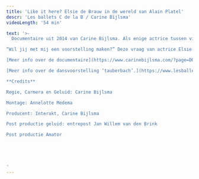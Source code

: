 ```yaml
---
title: 'Like it here? Elsie de Brauw in de wereld van Alain Platel'
descr: 'Les ballets C de la B / Carine Bijlsma'
videoLength: '54 min'

text: '>-
  Documentaire uit 2014 van Carine Bijlsma. Als enige actrice tussen vijf dansers, volgt Elsie de Brauw een moeilijke en eenzame weg tijdens het creatieproces van de dansvoorstelling ‘tauberbach’ van choreograaf Alain Platel. De documentaire volgt van nabij haar worsteling met de rol, het loslaten van tekst als houvast, het zoeken naar een nieuwe taal.

“Wil jij met mij een voorstelling maken?” Deze vraag van actrice Elsie de Brauw aan regisseur/choreograaf Alain Platel (twee kunstenaars die elkaar bewonderen) is de aanzet tot de voorstelling tauberbach. Na een enthousiaste instemming volgt een zeer ingewikkeld repetitieproces. De documentaire Like it here? zit Elsie de Brauw dicht op de huid op weg naar de première, terwijl zij als enige actrice kwetsbaar en eenzaam haar zekerheden moet loslaten en een plek moet bevechten tussen de dansers. Nu zij alle grenzen binnen haar eigen vak heeft opgezocht, heeft Elsie de Brauw zichzelf voor een ultieme uitdaging gesteld. In deze voorstelling moet zij teksten, die doorgaans haar houvast zijn, volledig loslaten en zich overgeven aan haar lichaam. Dat blijkt zowel bevrijdend als beangstigend. In een openhartige briefwisseling en tijdens zoekende gesprekken met Alain Platel wordt duidelijk dat ze een compleet andere artistieke taal spreken. De voorstelling vraagt het uiterste van haar, mentaal en fysiek. Gehavend vindt ze tot haar grote opluchting vlak voor de première de sleutel.

[Meer info over de documentaire](https://www.carinebijlsma.com/?page=DOCUMENTARIES&sub_page=Like%20it%20here?%20Elsie%20de%20Brauw%20in%20de%20wereld%20van%20Alain%20Platel)

[Meer info over de dansvoorstelling ‘tauberbach’.](https://www.lesballetscdela.be/nl/projects/productions/tauberbach/info/)

**Credits**

Regie, Carmera en Geluid: Carine Bijlsma

Montage: Annelotte Medema

Producent: Interakt, Carine Bijlsma

Post productie geluid: entrepost Jan Willem van den Brink

Post productie Amator

‍

‍

‍'
---
```

